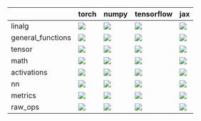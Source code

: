 |                   | torch                                                                                                                                                               | numpy                                                                                                                                                               | tensorflow                                                                                                                                                          | jax                                                                                                                                                             |
|:------------------|:--------------------------------------------------------------------------------------------------------------------------------------------------------------------|:--------------------------------------------------------------------------------------------------------------------------------------------------------------------|:--------------------------------------------------------------------------------------------------------------------------------------------------------------------|:----------------------------------------------------------------------------------------------------------------------------------------------------------------|
| linalg            | <a href="Tensorflow Frontend/submodules/linalg.md" rel="noopener noreferrer" target="_blank"><img src=https://img.shields.io/badge/-failure-red></a>                | <a href="Tensorflow Frontend/submodules/linalg.md" rel="noopener noreferrer" target="_blank"><img src=https://img.shields.io/badge/-success-success></a>            | <a href="Tensorflow Frontend/submodules/linalg.md" rel="noopener noreferrer" target="_blank"><img src=https://img.shields.io/badge/-success-success></a>            | <a href="Tensorflow Frontend/submodules/linalg.md" rel="noopener noreferrer" target="_blank"><img src=https://img.shields.io/badge/-failure-red></a>            |
| general_functions | <a href="Tensorflow Frontend/submodules/general_functions.md" rel="noopener noreferrer" target="_blank"><img src=https://img.shields.io/badge/-success-success></a> | <a href="Tensorflow Frontend/submodules/general_functions.md" rel="noopener noreferrer" target="_blank"><img src=https://img.shields.io/badge/-success-success></a> | <a href="Tensorflow Frontend/submodules/general_functions.md" rel="noopener noreferrer" target="_blank"><img src=https://img.shields.io/badge/-success-success></a> | <a href="Tensorflow Frontend/submodules/general_functions.md" rel="noopener noreferrer" target="_blank"><img src=https://img.shields.io/badge/-failure-red></a> |
| tensor            | <a href="Tensorflow Frontend/submodules/tensor.md" rel="noopener noreferrer" target="_blank"><img src=https://img.shields.io/badge/-failure-red></a>                | <a href="Tensorflow Frontend/submodules/tensor.md" rel="noopener noreferrer" target="_blank"><img src=https://img.shields.io/badge/-failure-red></a>                | <a href="Tensorflow Frontend/submodules/tensor.md" rel="noopener noreferrer" target="_blank"><img src=https://img.shields.io/badge/-failure-red></a>                | <a href="Tensorflow Frontend/submodules/tensor.md" rel="noopener noreferrer" target="_blank"><img src=https://img.shields.io/badge/-failure-red></a>            |
| math              | <a href="Tensorflow Frontend/submodules/math.md" rel="noopener noreferrer" target="_blank"><img src=https://img.shields.io/badge/-failure-red></a>                  | <a href="Tensorflow Frontend/submodules/math.md" rel="noopener noreferrer" target="_blank"><img src=https://img.shields.io/badge/-failure-red></a>                  | <a href="Tensorflow Frontend/submodules/math.md" rel="noopener noreferrer" target="_blank"><img src=https://img.shields.io/badge/-failure-red></a>                  | <a href="Tensorflow Frontend/submodules/math.md" rel="noopener noreferrer" target="_blank"><img src=https://img.shields.io/badge/-failure-red></a>              |
| activations       | <a href="Tensorflow Frontend/submodules/activations.md" rel="noopener noreferrer" target="_blank"><img src=https://img.shields.io/badge/-success-success></a>       | <a href="Tensorflow Frontend/submodules/activations.md" rel="noopener noreferrer" target="_blank"><img src=https://img.shields.io/badge/-success-success></a>       | <a href="Tensorflow Frontend/submodules/activations.md" rel="noopener noreferrer" target="_blank"><img src=https://img.shields.io/badge/-failure-red></a>           | <a href="Tensorflow Frontend/submodules/activations.md" rel="noopener noreferrer" target="_blank"><img src=https://img.shields.io/badge/-success-success></a>   |
| nn                | <a href="Tensorflow Frontend/submodules/nn.md" rel="noopener noreferrer" target="_blank"><img src=https://img.shields.io/badge/-failure-red></a>                    | <a href="Tensorflow Frontend/submodules/nn.md" rel="noopener noreferrer" target="_blank"><img src=https://img.shields.io/badge/-failure-red></a>                    | <a href="Tensorflow Frontend/submodules/nn.md" rel="noopener noreferrer" target="_blank"><img src=https://img.shields.io/badge/-failure-red></a>                    | <a href="Tensorflow Frontend/submodules/nn.md" rel="noopener noreferrer" target="_blank"><img src=https://img.shields.io/badge/-failure-red></a>                |
| metrics           | <a href="Tensorflow Frontend/submodules/metrics.md" rel="noopener noreferrer" target="_blank"><img src=https://img.shields.io/badge/-failure-red></a>               | <a href="Tensorflow Frontend/submodules/metrics.md" rel="noopener noreferrer" target="_blank"><img src=https://img.shields.io/badge/-failure-red></a>               | <a href="Tensorflow Frontend/submodules/metrics.md" rel="noopener noreferrer" target="_blank"><img src=https://img.shields.io/badge/-failure-red></a>               | <a href="Tensorflow Frontend/submodules/metrics.md" rel="noopener noreferrer" target="_blank"><img src=https://img.shields.io/badge/-failure-red></a>           |
| raw_ops           | <a href="Tensorflow Frontend/submodules/raw_ops.md" rel="noopener noreferrer" target="_blank"><img src=https://img.shields.io/badge/-failure-red></a>               | <a href="Tensorflow Frontend/submodules/raw_ops.md" rel="noopener noreferrer" target="_blank"><img src=https://img.shields.io/badge/-failure-red></a>               | <a href="Tensorflow Frontend/submodules/raw_ops.md" rel="noopener noreferrer" target="_blank"><img src=https://img.shields.io/badge/-failure-red></a>               | <a href="Tensorflow Frontend/submodules/raw_ops.md" rel="noopener noreferrer" target="_blank"><img src=https://img.shields.io/badge/-failure-red></a>           |